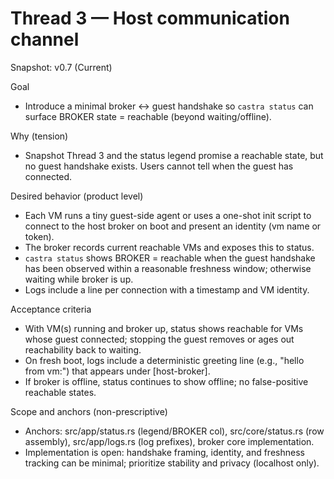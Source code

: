 # Thread 3 — Host communication channel
Snapshot: v0.7 (Current)

Goal
- Introduce a minimal broker ↔ guest handshake so `castra status` can surface BROKER state = reachable (beyond waiting/offline).

Why (tension)
- Snapshot Thread 3 and the status legend promise a reachable state, but no guest handshake exists. Users cannot tell when the guest has connected.

Desired behavior (product level)
- Each VM runs a tiny guest-side agent or uses a one-shot init script to connect to the host broker on boot and present an identity (vm name or token).
- The broker records current reachable VMs and exposes this to status.
- `castra status` shows BROKER = reachable when the guest handshake has been observed within a reasonable freshness window; otherwise waiting while broker is up.
- Logs include a line per connection with a timestamp and VM identity.

Acceptance criteria
- With VM(s) running and broker up, status shows reachable for VMs whose guest connected; stopping the guest removes or ages out reachability back to waiting.
- On fresh boot, logs include a deterministic greeting line (e.g., "hello from vm:<name>") that appears under [host-broker].
- If broker is offline, status continues to show offline; no false-positive reachable states.

Scope and anchors (non-prescriptive)
- Anchors: src/app/status.rs (legend/BROKER col), src/core/status.rs (row assembly), src/app/logs.rs (log prefixes), broker core implementation.
- Implementation is open: handshake framing, identity, and freshness tracking can be minimal; prioritize stability and privacy (localhost only).
